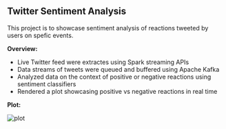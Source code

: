 ## Twitter Sentiment Analysis

This project is to showcase sentiment analysis of reactions tweeted by users on spefic events.  

**Overview:**

* Live Twitter feed were extractes using Spark streaming APIs 
* Data streams of tweets were queued and buffered using Apache Kafka
* Analyzed data on the context of positive or negative reactions using sentiment classifiers
* Rendered a plot showcasing positive vs negative reactions in real time

**Plot:**

![plot](https://user-images.githubusercontent.com/20236768/35081674-6f8055ce-fbe3-11e7-91c3-7a7df60cacaa.png)
